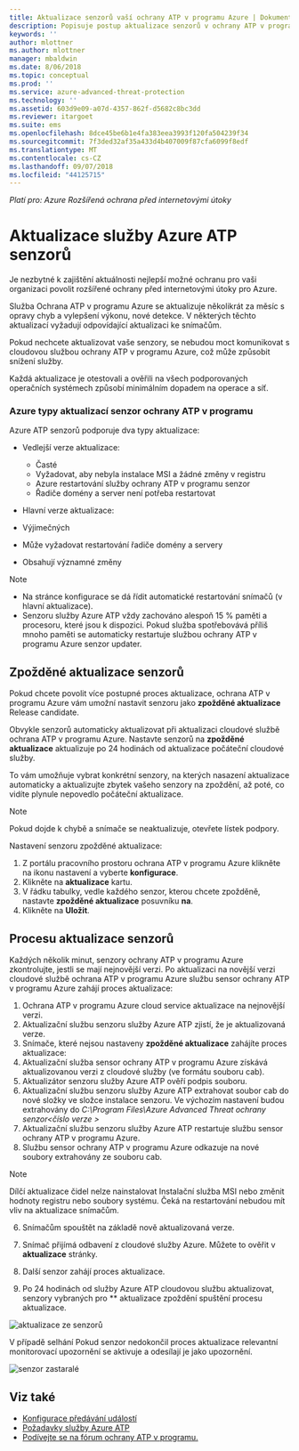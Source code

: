 ```yaml
---
title: Aktualizace senzorů vaší ochrany ATP v programu Azure | Dokumentace Microsoftu
description: Popisuje postup aktualizace senzorů v ochrany ATP v programu Azure.
keywords: ''
author: mlottner
ms.author: mlottner
manager: mbaldwin
ms.date: 8/06/2018
ms.topic: conceptual
ms.prod: ''
ms.service: azure-advanced-threat-protection
ms.technology: ''
ms.assetid: 603d9e09-a07d-4357-862f-d5682c8bc3dd
ms.reviewer: itargoet
ms.suite: ems
ms.openlocfilehash: 8dce45be6b1e4fa383eea3993f120fa504239f34
ms.sourcegitcommit: 7f3ded32af35a433d4b407009f87cfa6099f8edf
ms.translationtype: MT
ms.contentlocale: cs-CZ
ms.lasthandoff: 09/07/2018
ms.locfileid: "44125715"
---
```

*Platí pro: Azure Rozšířená ochrana před internetovými útoky*


# <a name="update-azure-atp-sensors"></a>Aktualizace služby Azure ATP senzorů
Je nezbytné k zajištění aktuálnosti nejlepší možné ochranu pro vaši organizaci povolit rozšířené ochrany před internetovými útoky pro Azure.

Služba Ochrana ATP v programu Azure se aktualizuje několikrát za měsíc s opravy chyb a vylepšení výkonu, nové detekce. V některých těchto aktualizací vyžadují odpovídající aktualizaci ke snímačům. 

Pokud nechcete aktualizovat vaše senzory, se nebudou moct komunikovat s cloudovou službou ochrany ATP v programu Azure, což může způsobit snížení služby.

Každá aktualizace je otestovali a ověřili na všech podporovaných operačních systémech způsobí minimálním dopadem na operace a síť.

### <a name="azure-atp-sensor-update-types"></a>Azure typy aktualizací senzor ochrany ATP v programu   

Azure ATP senzorů podporuje dva typy aktualizace:
- Vedlejší verze aktualizace: 
  - Časté 
  - Vyžadovat, aby nebyla instalace MSI a žádné změny v registru
  - Azure restartování služby ochrany ATP v programu senzor
  - Řadiče domény a server není potřeba restartovat

- Hlavní verze aktualizace:
 - Výjimečných
 - Může vyžadovat restartování řadiče domény a servery
 - Obsahují významné změny 

> [!NOTE]
>- Na stránce konfigurace se dá řídit automatické restartování snímačů (v hlavní aktualizace). 
> - Senzoru služby Azure ATP vždy zachováno alespoň 15 % paměti a procesoru, které jsou k dispozici. Pokud služba spotřebovává příliš mnoho paměti se automaticky restartuje službou ochrany ATP v programu Azure senzor updater.

## <a name="delayed-sensor-update"></a>Zpožděné aktualizace senzorů
Pokud chcete povolit více postupné proces aktualizace, ochrana ATP v programu Azure vám umožní nastavit senzoru jako **zpožděné aktualizace** Release candidate. 

Obvykle senzorů automaticky aktualizovat při aktualizaci cloudové službě ochrana ATP v programu Azure. Nastavte senzorů na **zpožděné aktualizace** aktualizuje po 24 hodinách od aktualizace počáteční cloudové služby.

To vám umožňuje vybrat konkrétní senzory, na kterých nasazení aktualizace automaticky a aktualizujte zbytek vašeho senzory na zpoždění, až poté, co vidíte plynule nepovedlo počáteční aktualizace.

> [!NOTE]
> Pokud dojde k chybě a snímače se neaktualizuje, otevřete lístek podpory.

Nastavení senzoru zpožděné aktualizace:

1. Z portálu pracovního prostoru ochrana ATP v programu Azure klikněte na ikonu nastavení a vyberte **konfigurace**.
2. Klikněte na **aktualizace** kartu.
3. V řádku tabulky, vedle každého senzor, kterou chcete zpožděně, nastavte **zpožděné aktualizace** posuvníku **na**.
4. Klikněte na **Uložit**.
 
## <a name="sensor-update-process"></a>Procesu aktualizace senzorů

Každých několik minut, senzory ochrany ATP v programu Azure zkontrolujte, jestli se mají nejnovější verzi. Po aktualizaci na novější verzi cloudové službě ochrana ATP v programu Azure službu sensor ochrany ATP v programu Azure zahájí proces aktualizace:

1. Ochrana ATP v programu Azure cloud service aktualizace na nejnovější verzi.
2. Aktualizační službu senzoru služby Azure ATP zjistí, že je aktualizovaná verze.
3. Snímače, které nejsou nastaveny **zpožděné aktualizace** zahájíte proces aktualizace:
  1. Aktualizační služba sensor ochrany ATP v programu Azure získává aktualizovanou verzi z cloudové služby (ve formátu souboru cab).
  2. Aktualizátor senzoru služby Azure ATP ověří podpis souboru.
  3. Aktualizační službu senzoru služby Azure ATP extrahovat soubor cab do nové složky ve složce instalace senzoru. Ve výchozím nastavení budou extrahovány do *C:\Program Files\Azure Advanced Threat ochrany senzor\<číslo verze >*
  4. Aktualizační službu senzoru služby Azure ATP restartuje službu sensor ochrany ATP v programu Azure.
  5. Službu sensor ochrany ATP v programu Azure odkazuje na nové soubory extrahovány ze souboru cab.
  > [!NOTE]
  >Dílčí aktualizace čidel nelze nainstalovat Instalační služba MSI nebo změnit hodnoty registru nebo soubory systému. Čeká na restartování nebudou mít vliv na aktualizace snímačům. 
  6. Snímačům spouštět na základě nově aktualizovaná verze.
  7. Snímač přijímá odbavení z cloudové služby Azure. Můžete to ověřit v **aktualizace** stránky.
  8. Další senzor zahájí proces aktualizace. 

4. Po 24 hodinách od služby Azure ATP cloudovou službu aktualizovat, senzory vybraných pro ** aktualizace zpoždění spuštění procesu aktualizace.

![aktualizace ze senzorů](./media/sensor-update.png)


V případě selhání Pokud senzor nedokončil proces aktualizace relevantní monitorovací upozornění se aktivuje a odesílají je jako upozornění.

![senzor zastaralé](./media/sensor-outdated.png)


## <a name="see-also"></a>Viz také

- [Konfigurace předávání událostí](configure-event-forwarding.md)
- [Požadavky služby Azure ATP](atp-prerequisites.md)
- [Podívejte se na fórum ochrany ATP v programu.](https://aka.ms/azureatpcommunity)